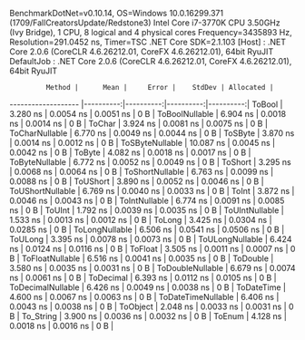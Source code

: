 
BenchmarkDotNet=v0.10.14, OS=Windows 10.0.16299.371 (1709/FallCreatorsUpdate/Redstone3)
Intel Core i7-3770K CPU 3.50GHz (Ivy Bridge), 1 CPU, 8 logical and 4 physical cores
Frequency=3435893 Hz, Resolution=291.0452 ns, Timer=TSC
.NET Core SDK=2.1.103
  [Host]     : .NET Core 2.0.6 (CoreCLR 4.6.26212.01, CoreFX 4.6.26212.01), 64bit RyuJIT
  DefaultJob : .NET Core 2.0.6 (CoreCLR 4.6.26212.01, CoreFX 4.6.26212.01), 64bit RyuJIT


             Method |      Mean |     Error |    StdDev | Allocated |
------------------- |----------:|----------:|----------:|----------:|
             ToBool |  3.280 ns | 0.0054 ns | 0.0051 ns |       0 B |
     ToBoolNullable |  6.904 ns | 0.0018 ns | 0.0014 ns |       0 B |
             ToChar |  3.924 ns | 0.0081 ns | 0.0075 ns |       0 B |
     ToCharNullable |  6.770 ns | 0.0049 ns | 0.0044 ns |       0 B |
            ToSByte |  3.870 ns | 0.0014 ns | 0.0012 ns |       0 B |
    ToSByteNullable | 10.087 ns | 0.0045 ns | 0.0042 ns |       0 B |
             ToByte |  4.082 ns | 0.0018 ns | 0.0017 ns |       0 B |
     ToByteNullable |  6.772 ns | 0.0052 ns | 0.0049 ns |       0 B |
            ToShort |  3.295 ns | 0.0068 ns | 0.0064 ns |       0 B |
    ToShortNullable |  6.763 ns | 0.0099 ns | 0.0088 ns |       0 B |
           ToUShort |  3.890 ns | 0.0052 ns | 0.0046 ns |       0 B |
   ToUShortNullable |  6.769 ns | 0.0040 ns | 0.0033 ns |       0 B |
              ToInt |  3.872 ns | 0.0046 ns | 0.0043 ns |       0 B |
      ToIntNullable |  6.774 ns | 0.0091 ns | 0.0085 ns |       0 B |
             ToUInt |  1.792 ns | 0.0039 ns | 0.0035 ns |       0 B |
     ToUIntNullable |  1.533 ns | 0.0013 ns | 0.0012 ns |       0 B |
             ToLong |  3.425 ns | 0.0304 ns | 0.0285 ns |       0 B |
     ToLongNullable |  6.506 ns | 0.0541 ns | 0.0506 ns |       0 B |
            ToULong |  3.395 ns | 0.0078 ns | 0.0073 ns |       0 B |
    ToULongNullable |  6.424 ns | 0.0124 ns | 0.0116 ns |       0 B |
            ToFloat |  3.505 ns | 0.0011 ns | 0.0007 ns |       0 B |
    ToFloatNullable |  6.516 ns | 0.0041 ns | 0.0035 ns |       0 B |
           ToDouble |  3.580 ns | 0.0035 ns | 0.0031 ns |       0 B |
   ToDoubleNullable |  6.679 ns | 0.0074 ns | 0.0061 ns |       0 B |
          ToDecimal |  6.393 ns | 0.0112 ns | 0.0105 ns |       0 B |
  ToDecimalNullable |  6.426 ns | 0.0049 ns | 0.0038 ns |       0 B |
         ToDateTime |  4.600 ns | 0.0067 ns | 0.0063 ns |       0 B |
 ToDateTimeNullable |  6.406 ns | 0.0043 ns | 0.0038 ns |       0 B |
           ToObject |  2.048 ns | 0.0033 ns | 0.0031 ns |       0 B |
          To_String |  3.900 ns | 0.0036 ns | 0.0032 ns |       0 B |
             ToEnum |  4.128 ns | 0.0018 ns | 0.0016 ns |       0 B |
